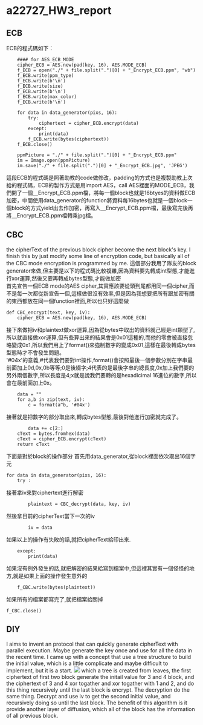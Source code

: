 # a22727_HW3_report
## ECB
ECB的程式碼如下：  
```python=
    #### for AES_ECB_MODE
    cipher_ECB = AES.new(pad(key, 16), AES.MODE_ECB) 
    f_ECB = open("./" + file.split(".")[0] + "_Encrypt_ECB.ppm", "wb")
    f_ECB.write(ppm_type)
    f_ECB.write(b'\n')
    f_ECB.write(size)
    f_ECB.write(b'\n')
    f_ECB.write(max_color)
    f_ECB.write(b'\n')
    
    for data in data_generator(pixs, 16):
        try:
            ciphertext = cipher_ECB.encrypt(data)
        except:
            print(data)
        f_ECB.write(bytes(ciphertext))
    f_ECB.close()

    ppmPicture = "./" + file.split(".")[0] + "_Encrypt_ECB.ppm"
    im = Image.open(ppmPicture)
    im.save("./" + file.split(".")[0] + "_Encrypt_ECB.jpg", 'JPEG')
```
這段ECB的程式碼是照著助教的code做修改，padding的方式也是複製助教上次給的程式碼，ECB的製作方式是用import AES，call AES裡面的MODE_ECB，我們開了一個＿Encrypt_ECB.ppm檔，將每一個block也就是16btyes的資料做ECB加密，中間使用data_generator的function將資料每16bytes也就是一個block一個block的方式yield出去作加密，再寫入＿Encrypt_ECB.ppm檔，最後寫完後再將＿Encrypt_ECB.ppm檔轉乘jpg檔。

## CBC
the cipherText of the previous block cipher become the next block's key.
I finish this by just modify some line of encryption code, but basically all of the CBC mode encryption is programmed by me.
這個部分我用了隊友的block generator來做,但主要是以下的程式碼比較複雜,因為資料要先轉成int型態,才能進行xor運算,然後又要再轉成bytes型態,才能做加密  
首先宣告一個ECB mode的AES cipher,其實應該要從頭到尾都用同一個cipher,而不是每一次都從新宣告一個,這樣做很沒有效率,但是因為我想要把所有跟加密有關的東西都放在同一個function裡面,所以也只好這麼做
```python=
def CBC_encrypt(text, key, iv):
    cipher_ECB = AES.new(pad(key, 16), AES.MODE_ECB)
```
接下來做把iv和plaintext做xor運算,因為從bytes中取出的資料就己經是int類型了,所以就直接做xor運算,但有些算出來的結果會是0x01這種的,而他的零會被直接忽略變成0x1,所以我們用上了format()來強制數字的變成0x01,這樣在最後轉成bytes型態時才不會發生問題。    
'#04x'的意義,#代表我們要對int操作,format()會按照最後一個參數分別在字串最前面加上0d,0x,0b等等;0是後綴字;4代表的是最後字串的總長度,0x加上我們要的另外兩個數字,所以長度是4;x就是說我們要轉的是hexadicimal 16進位的數字,所以會在最前面加上0x。
```python=
    data = ""
    for a,b in zip(text, iv):
        c = format(a^b, '#04x')
```
接著就是把數字的部分取出來,轉成bytes型態,最後對他進行加密就完成了。
```python=
        data += c[2:]
    cText = bytes.fromhex(data)
    cText = cipher_ECB.encrypt(cText)
    return cText
```
下面是對於block的操作部分
首先用data_generator,從block裡面依次取出16個字元
```python=
for data in data_generator(pixs, 16): 
    try :
```
接著拿iv來對ciphertext進行解密
```python=
        plaintext = CBC_decrypt(data, key, iv)
```
然後拿目前的cipherText當下一次的iv
```python=
        iv = data
```
如果以上的操作有失敗的話,就把cipherText給印出來.
```python=
    except:
        print(data)
```
如果沒有例外發生的話,就把解密的結果給寫到檔案中,但這裡其實有一個怪怪的地方,就是如果上面的操作發生意外的
```python=
    f_CBC.write(bytes(plaintext))
```
如果所有的檔案都寫完了,就把檔案給關掉
```python=
f_CBC.close()

```
## DIY
I aims to invent an protocol that can quickly generate cipherText with parallel execution. Maybe generate the key once and use for all the data in the recent time.
I came up with a concept that use a tree structure to build the initial value, which is a little complicate and maybe difficult to implement, but it is a start.
![](https://i.imgur.com/XoHPuDu.png)
which a tree is created from leaves, the first ciphertext of first two block generate the initail value for 3 and 4 block, and the ciphertext of 3 and 4 xor togather and xor togather with 1 and 2, and do this thing recursively until the last block is encrypt.
The decryption do the same thing. Decrypt and use iv to get the second initial value, and recursively doing so until the last block.
The benefit of this algorithm is it provide another layer of diffusion, which all of the block has the information of all previous block.
